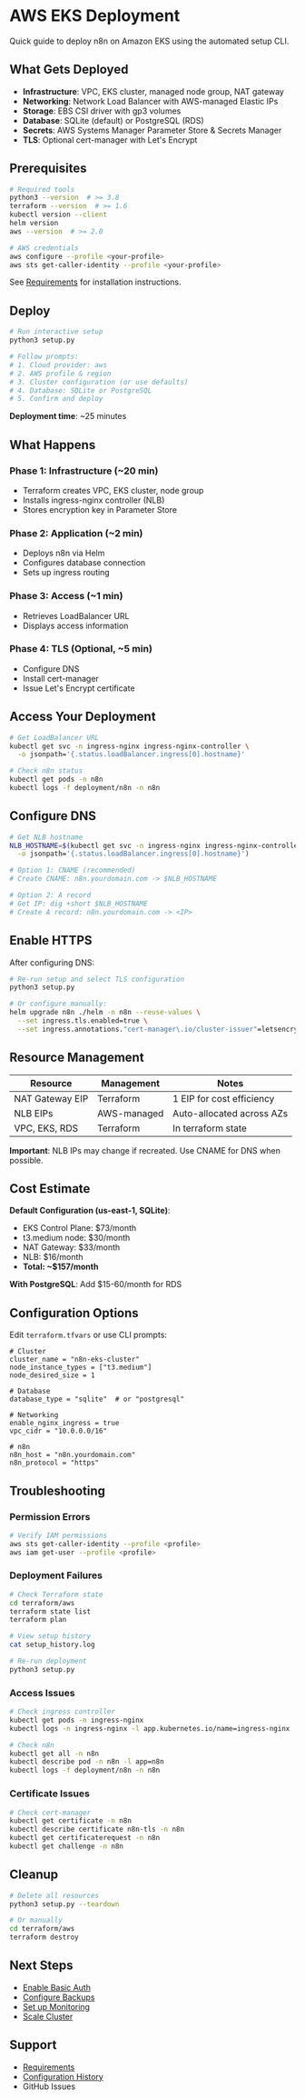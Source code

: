 # AWS EKS Deployment

Quick guide to deploy n8n on Amazon EKS using the automated setup CLI.

## What Gets Deployed

- **Infrastructure**: VPC, EKS cluster, managed node group, NAT gateway
- **Networking**: Network Load Balancer with AWS-managed Elastic IPs
- **Storage**: EBS CSI driver with gp3 volumes
- **Database**: SQLite (default) or PostgreSQL (RDS)
- **Secrets**: AWS Systems Manager Parameter Store & Secrets Manager
- **TLS**: Optional cert-manager with Let's Encrypt

## Prerequisites

```bash
# Required tools
python3 --version  # >= 3.8
terraform --version  # >= 1.6
kubectl version --client
helm version
aws --version  # >= 2.0

# AWS credentials
aws configure --profile <your-profile>
aws sts get-caller-identity --profile <your-profile>
```

See [Requirements](../reference/requirements.md) for installation instructions.

## Deploy

```bash
# Run interactive setup
python3 setup.py

# Follow prompts:
# 1. Cloud provider: aws
# 2. AWS profile & region
# 3. Cluster configuration (or use defaults)
# 4. Database: SQLite or PostgreSQL
# 5. Confirm and deploy
```

**Deployment time**: ~25 minutes

## What Happens

### Phase 1: Infrastructure (~20 min)
- Terraform creates VPC, EKS cluster, node group
- Installs ingress-nginx controller (NLB)
- Stores encryption key in Parameter Store

### Phase 2: Application (~2 min)
- Deploys n8n via Helm
- Configures database connection
- Sets up ingress routing

### Phase 3: Access (~1 min)
- Retrieves LoadBalancer URL
- Displays access information

### Phase 4: TLS (Optional, ~5 min)
- Configure DNS
- Install cert-manager
- Issue Let's Encrypt certificate

## Access Your Deployment

```bash
# Get LoadBalancer URL
kubectl get svc -n ingress-nginx ingress-nginx-controller \
  -o jsonpath='{.status.loadBalancer.ingress[0].hostname}'

# Check n8n status
kubectl get pods -n n8n
kubectl logs -f deployment/n8n -n n8n
```

## Configure DNS

```bash
# Get NLB hostname
NLB_HOSTNAME=$(kubectl get svc -n ingress-nginx ingress-nginx-controller \
  -o jsonpath='{.status.loadBalancer.ingress[0].hostname}')

# Option 1: CNAME (recommended)
# Create CNAME: n8n.yourdomain.com -> $NLB_HOSTNAME

# Option 2: A record
# Get IP: dig +short $NLB_HOSTNAME
# Create A record: n8n.yourdomain.com -> <IP>
```

## Enable HTTPS

After configuring DNS:

```bash
# Re-run setup and select TLS configuration
python3 setup.py

# Or configure manually:
helm upgrade n8n ./helm -n n8n --reuse-values \
  --set ingress.tls.enabled=true \
  --set ingress.annotations."cert-manager\.io/cluster-issuer"=letsencrypt-production
```

## Resource Management

| Resource | Management | Notes |
|----------|------------|-------|
| NAT Gateway EIP | Terraform | 1 EIP for cost efficiency |
| NLB EIPs | AWS-managed | Auto-allocated across AZs |
| VPC, EKS, RDS | Terraform | In terraform state |

**Important**: NLB IPs may change if recreated. Use CNAME for DNS when possible.

## Cost Estimate

**Default Configuration (us-east-1, SQLite)**:
- EKS Control Plane: $73/month
- t3.medium node: $30/month
- NAT Gateway: $33/month
- NLB: $16/month
- **Total: ~$157/month**

**With PostgreSQL**: Add $15-60/month for RDS

## Configuration Options

Edit `terraform.tfvars` or use CLI prompts:

```hcl
# Cluster
cluster_name = "n8n-eks-cluster"
node_instance_types = ["t3.medium"]
node_desired_size = 1

# Database
database_type = "sqlite"  # or "postgresql"

# Networking
enable_nginx_ingress = true
vpc_cidr = "10.0.0.0/16"

# n8n
n8n_host = "n8n.yourdomain.com"
n8n_protocol = "https"
```

## Troubleshooting

### Permission Errors
```bash
# Verify IAM permissions
aws sts get-caller-identity --profile <profile>
aws iam get-user --profile <profile>
```

### Deployment Failures
```bash
# Check Terraform state
cd terraform/aws
terraform state list
terraform plan

# View setup history
cat setup_history.log

# Re-run deployment
python3 setup.py
```

### Access Issues
```bash
# Check ingress controller
kubectl get pods -n ingress-nginx
kubectl logs -n ingress-nginx -l app.kubernetes.io/name=ingress-nginx

# Check n8n
kubectl get all -n n8n
kubectl describe pod -n n8n -l app=n8n
kubectl logs -f deployment/n8n -n n8n
```

### Certificate Issues
```bash
# Check cert-manager
kubectl get certificate -n n8n
kubectl describe certificate n8n-tls -n n8n
kubectl get certificaterequest -n n8n
kubectl get challenge -n n8n
```

## Cleanup

```bash
# Delete all resources
python3 setup.py --teardown

# Or manually
cd terraform/aws
terraform destroy
```

## Next Steps

- [Enable Basic Auth](../guides/configuration-history.md)
- [Configure Backups](#)
- [Set up Monitoring](#)
- [Scale Cluster](#)

## Support

- [Requirements](../reference/requirements.md)
- [Configuration History](../guides/configuration-history.md)
- GitHub Issues
